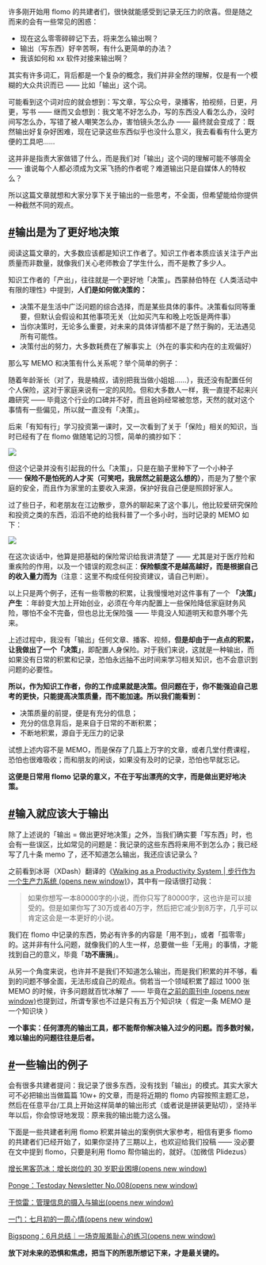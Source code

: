 许多刚开始用 flomo 的共建者们，很快就能感受到记录无压力的欣喜。但是随之而来的会有一些常见的困惑：

- 现在这么零零碎碎记下去，将来怎么输出啊？
- 输出（写东西）好辛苦啊，有什么更简单的办法？
- 我该如何和 xx 软件对接来输出啊？

其实有许多词汇，背后都是一个复杂的概念，我们并非全然的理解，仅是有一个模糊的大众共识而已 —— 比如「输出」这个词。

可能看到这个词对应的就会想到：写文章，写公众号，录播客，拍视频，日更，月更，写书 —— 继而又会想到：我文笔不好怎么办，写的东西没人看怎么办，没时间写怎么办，写错了被人嘲笑怎么办，害怕镜头怎么办 —— 最终就会变成了：既然输出好复杂好困难，现在记录这些东西似乎也没什么意义，我去看看有什么更方便的工具吧……

这并非是指责大家做错了什么，而是我们对「输出」这个词的理解可能不够周全 —— 谁说每个人都必须成为文采飞扬的作者呢？难道输出只是自媒体人的特权么？

所以这篇文章就想和大家分享下关于输出的一些思考，不全面，但希望能给你提供一种截然不同的观点。

## [#](https://help.flomoapp.com/thinking/output.html#%E8%BE%93%E5%87%BA%E6%98%AF%E4%B8%BA%E4%BA%86%E6%9B%B4%E5%A5%BD%E5%9C%B0%E5%86%B3%E7%AD%96)**输出是为了更好地决策**

阅读这篇文章的，大多数应该都是知识工作者了。知识工作者本质应该关注于产出质量而非数量，就像我们关心老师教会了学生什么，而不是教了多少人。

知识工作者的「产出」，往往就是一个更好地「决策」。西蒙赫伯特在《人类活动中有限的理性》中提到，**人们是如何做决策的：**

- 决策不是生活中广泛问题的综合选择，而是某些具体的事件。决策看似同等重要，但默认会假设和其他事项无关（比如买汽车和晚上吃饭是两件事）
- 当你决策时，无论多么重要，对未来的具体详情都不是了然于胸的，无法遇见所有可能性。
- 决策付出的努力，大多数耗费在了解事实上（外在的事实和内在的主观偏好）

那么写 MEMO 和决策有什么关系呢？举个简单的例子：

随着年龄渐长（对了，我是楠叔，请别把我当做小姐姐……），我还没有配置任何个人保险，这对于家庭来说有一定的风险。但和大多数人一样，我一直提不起来兴趣研究 —— 毕竟这个行业的口碑并不好，而且爸妈经常被忽悠，天然的就对这个事情有一些偏见，所以就一直没有「决策」。

后来「有知有行」学习投资第一课时，又一次看到了关于「保险」相关的知识，当时已经有了在 flomo 做随笔记的习惯，简单的摘抄如下：

![](https://resource.flomoapp.com/101/image-59.png!webp)

但这个记录并没有引起我的什么「决策」，只是在脑子里种下了一个小种子 —— **保险不是怕死的人才买（可笑吧，我居然之前是这么想的）**，而是为了整个家庭的安全，而且作为家里的主要收入来源，保护好我自己便是照顾好家人。

过了些日子，和老朋友在江边散步，意外的聊起来了这个事儿，他比较爱研究保险和投资之类的东西，滔滔不绝的给我科普了一个多小时，当时记录的 MEMO 如下：

![](https://resource.flomoapp.com/101/image-60.png!webp)

在这次谈话中，他算是把基础的保险常识给我讲清楚了 —— 尤其是对于医疗险和重疾险的作用，以及一个错误的观念纠正：**保险额度不是越高越好，而是根据自己的收入量力而为**（注意：这里不构成任何投资建议，请自己判断）。

以上只是两个例子，还有一些零散的积累，让我慢慢地对这件事有了一个 **「决策」产生** ：年龄变大加上开始创业，必须在今年内配置上一些保险降低家庭财务风险，哪怕不全不完备，但也总比无保险强 —— 毕竟没人知道明天和意外哪个先来。

上述过程中，我没有「输出」任何文章、播客、视频，**但是却由于一点点的积累，让我做出了一个「决策」**，即配置人身保险。对于我们来说，这就是一种输出，而如果没有日常的积累和记录，恐怕永远抽不出时间来学习相关知识，也不会意识到问题的必要性。

**所以，作为知识工作者，你的工作成果就是决策。但问题在于，你不能强迫自己思考的更快，只能提高决策质量，而不能加速。所以我们能看到：**

- 决策质量的前提，便是有充分的信息；
- 充分的信息背后，是来自于日常的不断积累；
- 不断地积累，源自于无压力的记录

试想上述内容不是 MEMO，而是保存了几篇上万字的文章，或者几堂付费课程，恐怕也很难吸收；而和朋友的闲谈，如果没有及时的记录，恐怕也早就忘记。

**这便是日常用 flomo 记录的意义，不在于写出漂亮的文字，而是做出更好地决策。**

## [#](https://help.flomoapp.com/thinking/output.html#%E8%BE%93%E5%85%A5%E5%B0%B1%E5%BA%94%E8%AF%A5%E5%A4%A7%E4%BA%8E%E8%BE%93%E5%87%BA)**输入就应该大于输出**

除了上述说的「输出 = 做出更好地决策」之外，当我们确实要「写东西」时，也会有一些误区，比如常见的问题是：我记录的这些东西将来用不到怎么办；我已经写了几十条 memo 了，还不知道怎么输出，我还应该记录么？

之前看到冰哥（XDash）翻译的《[Walking as a Productivity System | 步行作为一个生产力系统 (opens new window)](https://mp.weixin.qq.com/s?__biz=MzA4NDk5OTgzMg==&mid=2650591453&idx=1&sn=936bae5caf69984e9aea45139fd3bc01&scene=21#wechat_redirect)》，其中有一段话很打动我：

> 如果你想写一本80000字的小说，而你只写了80000字，这也许是可以接受的。但是如果你写了30万或者40万字，然后把它减少到8万字，几乎可以肯定这会是一本更好的小说。

我们在 flomo 中记录的东西，势必有许多的内容是「用不到」，或者「孤零零」的。这并非有什么问题，就像我们的人生一样，总要做一些「无用」的事情，才能找到自己的意义，毕竟「**功不唐捐**」。

从另一个角度来说，也许并不是我们不知道怎么输出，而是我们积累的并不够，看到的问题不够全面，无法形成自己的观点。倘若当一个领域积累了超过 1000 张 MEMO 的时候，许多问题就百忧冰解了 —— 毕竟在[之前的周刊中 (opens new window)](https://mp.weixin.qq.com/s?__biz=MzI0MDA3MjQ2Mg==&mid=2247484068&idx=1&sn=ad68b0d3b0c0e01b10ce03ab48fffa21&chksm=e92120c5de56a9d31046e2709301a235a55ce7a3cfaad67b4619022e496ad5a55572813b8f39&token=270560288&lang=zh_CN&scene=21#wechat_redirect)也提到过，所谓专家也不过是只有五万个知识块（ 假定一条 MEMO 是一个知识块 ）

**一个事实：任何漂亮的输出工具，都不能帮你解决输入过少的问题。而多数时候，难以输出的问题往往是后者。**

## [#](https://help.flomoapp.com/thinking/output.html#%E4%B8%80%E4%BA%9B%E8%BE%93%E5%87%BA%E7%9A%84%E4%BE%8B%E5%AD%90)**一些输出的例子**

会有很多共建者提问：我记录了很多东西，没有找到「输出」的模式。其实大家大可不必把输出当做篇篇 10w+ 的文章，而是将近期的 flomo 内容按照主题汇总，然后在任意平台/工具上开始这样简单的输出形式（或者说是拼装更贴切），坚持半年以后，你会惊讶地发现：原来我的输出能力这么强。

下面是一些共建者利用 flomo 积累并输出的案例供大家参考，相信有更多 flomo 的共建者们已经开始了，如果你坚持了三期以上，也欢迎给我们投稿 —— 没必要在文中提到 flomo，只要是利用 flomo 帮你输出的，就好。（加微信 Plidezus）

[增长黑客范冰：增长岗位的 30 岁职业困境(opens new window)](https://mp.weixin.qq.com/s?__biz=MzA4NDk5OTgzMg==&mid=2650590221&idx=1&sn=163680dcfc769ed85980bb2770de9a82&chksm=87d6c7fab0a14eec8676fe983d5454a07e6b6a198d3f3a08f700f2cbdaf24a1383ce0ed161a7&token=1333198550&lang=zh_CN&scene=21#wechat_redirect)

[Ponge：Testoday Newsletter No.008(opens new window)](https://mp.weixin.qq.com/s?__biz=MzI0NzA4NjQzOQ==&mid=2247484383&idx=1&sn=1728cfbfba357eaca1bb4a9f5a912ff1&scene=21#wechat_redirect)

[于惊雷：管理信息的摄入与输出(opens new window)](https://mp.weixin.qq.com/s?__biz=MzI1NjM5NTg4Mg==&mid=2247483860&idx=1&sn=3c78a327a6596ae64276d1d12770a7ba&scene=21#wechat_redirect)

[一门：七月初的一周心情(opens new window)](https://mp.weixin.qq.com/s?__biz=MzU5NzAwNjgzOA==&mid=2247484490&idx=1&sn=94542f5a11a16a88aee7037b120d8e0b&scene=21#wechat_redirect)

[Bigspong：6月总结｜一场克服羞耻心的练习(opens new window)](https://mp.weixin.qq.com/s?__biz=MzI5ODc0MDA2Nw==&mid=2247484434&idx=1&sn=459f396cca6af8d2679e291a9df3ff34&scene=21#wechat_redirect)

**放下对未来的恐惧和焦虑，把当下的所思所想记下来，才是最关键的。**